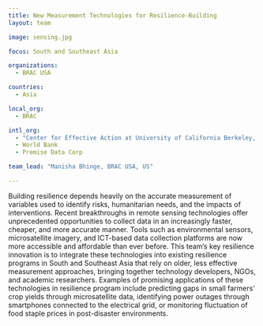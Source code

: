 ```yaml
---
title: New Measurement Technologies for Resilience-Building
layout: team

image: sensing.jpg

focus: South and Southeast Asia

organizations:
  - BRAC USA

countries: 
  - Asia

local_org: 
  - BRAC

intl_org:
  - "Center for Effective Action at University of California Berkeley, and Stanford University"
  - World Bank
  - Premise Data Corp

team_lead: "Manisha Bhinge, BRAC USA, US"

---
```


Building resilience depends heavily on the accurate measurement of variables used to identify risks, humanitarian needs, and the impacts of interventions. Recent breakthroughs in remote sensing technologies offer unprecedented opportunities to collect data in an increasingly faster, cheaper, and more accurate manner. Tools such as environmental sensors, microsatellite imagery, and ICT-based data collection platforms are now more accessible and affordable than ever before. This team’s key resilience innovation is to integrate these technologies into existing resilience programs in South and Southeast Asia that rely on older, less effective measurement approaches, bringing together technology developers, NGOs, and academic researchers. Examples of promising applications of these technologies in resilience program include predicting gaps in small farmers’ crop yields through microsatellite data, identifying power outages through smartphones connected to the electrical grid, or monitoring fluctuation of food staple prices in post-disaster environments.
